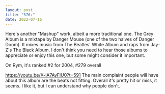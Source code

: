 ```yaml
---
layout: post
title: "576:"
date: 2022-07-16
---
```


Here's another "Mashup" work, albeit a more traditional one.  The Grey Album is a mixtape by Danger Mouse (one of the two halves of Danger Doom). It mixes music from The Beatles' White Album and raps from Jay-Z's The Black Album. I don't think you need to hear those albums to appreciate or enjoy this one, but some might consider it important. 

On Rym, it's ranked #2 for 2004, #279 overall
 
https://youtu.be/X-iA7AyFlU0?t=591 
The main complaint people will have about this album are the beats not fitting. Overall it's pretty hit or miss, it seems. I like it, but I can understand why people don't.
